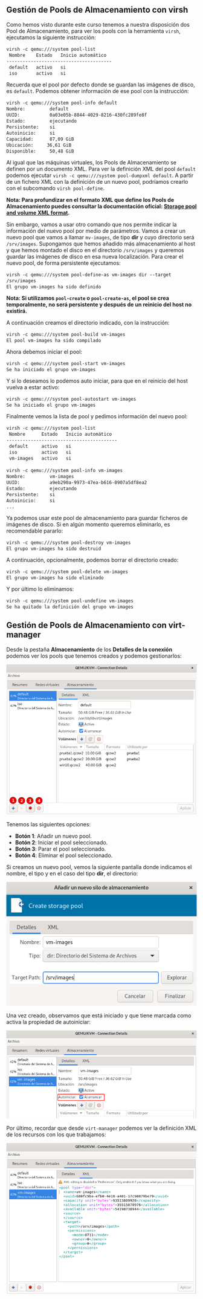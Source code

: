 ## Gestión de Pools de Almacenamiento con virsh

Como hemos visto durante este curso tenemos a nuestra disposición dos Pool de Almacenamiento, para ver los pools con la herramienta `virsh`, ejecutamos la siguiente instrucción:

```
virsh -c qemu:///system pool-list 
 Nombre    Estado   Inicio automático
---------------------------------------
 default   activo   si
 iso       activo   si
```

Recuerda que el pool por defecto donde se guardan las imágenes de disco, es `default`. Podemos obtener información de ese pool con la instrucción:

```
virsh -c qemu:///system pool-info default 
Nombre:         default
UUID:           0a03e05b-8844-4029-8216-430fc289fe8f
Estado:         ejecutando
Persistente:    si
Autoinicio:     si
Capacidad:      87,09 GiB
Ubicación:     36,61 GiB
Disponible:     50,48 GiB
```

Al igual que las máquinas virtuales, los Pools de Almacenamiento se definen por un documento XML. Para ver la definición XML del pool `default` podemos ejecutar `virsh -c qemu:///system pool-dumpxml default`. A partir de un fichero XML con la definición de un nuevo pool, podríamos crearlo con el subcomando `virsh pool-define`. 

**Nota: Para profundizar en el formato XML que define los Pools de Almacenamiento puedes consultar la documentación oficial: [Storage pool and volume XML format](https://libvirt.org/formatstorage.html).**

Sin embargo, vamos a usar otro comando que nos permite indicar la información del nuevo pool por medio de parámetros. Vamos a crear un nuevo pool que vamos a llamar `mv-images`, de tipo **dir** y cuyo directorio será `/srv/images`. Supongamos que hemos añadido más almacenamiento al host y que hemos montado el disco en el directorio `/srv/images` y queremos guardar las imágenes de disco en esa nueva localización. Para crear el nuevo pool, de forma persistente ejecutamos:

```
virsh -c qemu:///system pool-define-as vm-images dir --target /srv/images
El grupo vm-images ha sido definido
```

**Nota: Si utilizamos `pool-create` o `pool-create-as`, el pool se crea temporalmente, no será persistente y después de un reinicio del host no existirá.**

A continuación creamos el directorio indicado, con la instrucción:

```
virsh -c qemu:///system pool-build vm-images 
El pool vm-images ha sido compilado
```

Ahora debemos iniciar el pool:

```
virsh -c qemu:///system pool-start vm-images 
Se ha iniciado el grupo vm-images
```

Y si lo deseamos lo podemos auto iniciar, para que en el reinicio del host vuelva a estar activo:

```
virsh -c qemu:///system pool-autostart vm-images 
Se ha iniciado el grupo vm-images
```

Finalmente vemos la lista de pool y pedimos información del nuevo pool:

```
virsh -c qemu:///system pool-list
 Nombre      Estado   Inicio automático
-----------------------------------------
 default     activo   si
 iso         activo   si
 vm-images   activo   si

virsh -c qemu:///system pool-info vm-images 
Nombre:         vm-images
UUID:           a9eb290a-9973-47ea-b616-0907a5df8ea2
Estado:         ejecutando
Persistente:    si
Autoinicio:     si
...
```

Ya podemos usar este pool de almacenamiento para guardar ficheros de imágenes de disco. Si en algún momento queremos eliminarlo, es recomendable pararlo:

```
virsh -c qemu:///system pool-destroy vm-images 
El grupo vm-images ha sido destruid
```

A continuación, opcionalmente, podemos borrar el directorio creado:

```
virsh -c qemu:///system pool-delete vm-images 
El grupo vm-images ha sido eliminado
```

Y por último lo eliminamos:

```
virsh -c qemu:///system pool-undefine vm-images 
Se ha quitado la definición del grupo vm-images
```
## Gestión de Pools de Almacenamiento con virt-manager

Desde la pestaña **Almacenamiento** de los **Detalles de la conexión** podemos ver los pools que tenemos creados y podemos gestionarlos:

![pool](img/pool2.png)

Tenemos las siguientes opciones:

* **Botón 1**: Añadir un nuevo pool.
* **Botón 2**: Iniciar el pool seleccionado.
* **Botón 3**: Parar el pool seleccionado.
* **Botón 4**: Eliminar el pool seleccionado.

Si creamos un nuevo pool, vemos la siguiente pantalla donde indicamos el nombre, el tipo y en el caso del tipo **dir**, el directorio:

![pool](img/pool3.png)

Una vez creado, observamos que está iniciado y que tiene marcada como activa la propiedad de autoiniciar:

![pool](img/pool4.png)

Por último, recordar que desde `virt-manager` podemos ver la definición XML de los recursos con los que trabajamos:

![pool](img/pool5.png)

